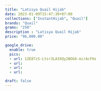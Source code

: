 ```yaml
---
title: "Latisya Quail Hijab"
date: 2023-01-09T15:47:30+07:00
collections: ["InstantHijab", "Quail"]
brands: "Quail"
grams: "250"
description : "Latisya Quail Hijab"
price: "96,000.00"

google_drive:
  enable: true
  pics:
  - url: 1ZE87zS-Ltsr3LA3XQy2BOG6-mirAcFHs
  - url: 
  - url: 
  - url: 

draft: false
---
```


    
  
